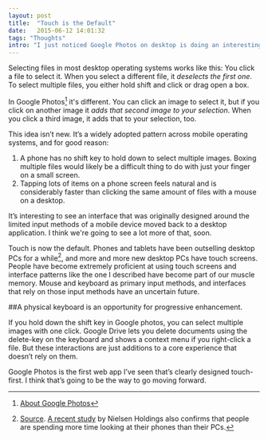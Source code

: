 ```yaml
---
layout: post
title:  "Touch is the Default"
date:   2015-06-12 14:01:32
tags: "Thoughts"
intro: "I just noticed Google Photos on desktop is doing an interesting thing about the way you select images."
---
```


Selecting files in most desktop operating systems works like this: You click a file to select it. When you select a different file, it *deselects the first one*. To select multiple files, you either hold shift and click or drag open a box.

In Google Photos[^1] it's different. You can click an image to select it, but if you click on another image it *adds that second image to your selection*. When you click a third image, it adds that to your selection, too.

This idea isn’t new. It’s a widely adopted pattern across mobile operating systems, and for good reason:

1. A phone has no shift key to hold down to select multiple images. Boxing multiple files would likely be a difficult thing to do with just your finger on a small screen.
2. Tapping lots of items on a phone screen feels natural and is considerably faster than clicking the same amount of files with a mouse on a desktop.

It’s interesting to see an interface that was originally designed around the limited input methods of a mobile device moved back to a desktop application. I think we're going to see a lot more of that, soon.

Touch is now the default. Phones and tablets have been outselling desktop PCs for a while[^2], and more and more new desktop PCs have touch screens. People have become extremely proficient at using touch screens and interface patterns like the one I described have become part of our muscle memory. Mouse and keyboard as primary input methods, and interfaces that rely on those input methods have an uncertain future.

##A physical keyboard is an opportunity for progressive enhancement.

If you hold down the shift key in Google photos, you can select multiple images with one click. Google Drive lets you delete documents using the delete-key on the keyboard and shows a context menu if you right-click a file. But these interactions are just additions to a core experience that  doesn’t rely on them.

Google Photos is the first web app I’ve seen that’s clearly designed touch-first. I think that’s going to be the way to go moving forward.

[^1]: [About Google Photos](https://www.google.com/photos/about/)
[^2]: [Source](http://www.gartner.com/newsroom/id/2954317). [A recent study](http://www.nielsen.com/us/en/insights/reports/2014/the-us-digital-consumer-report.html) by Nielsen Holdings also confirms that people are spending more time looking at their phones than their PCs.
